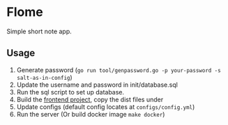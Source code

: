 # Flome

Simple short note app.

## Usage

1. Generate password (`go run tool/genpassword.go -p your-password -s salt-as-in-config`)
2. Update the username and password in init/database.sql
3. Run the sql script to set up database.
4. Build the [frontend project](https://github.com/theoriz0/flome-react), copy the dist files under 
5. Update configs (default config locates at `configs/config.yml`)
6. Run the server (Or build docker image `make docker`)